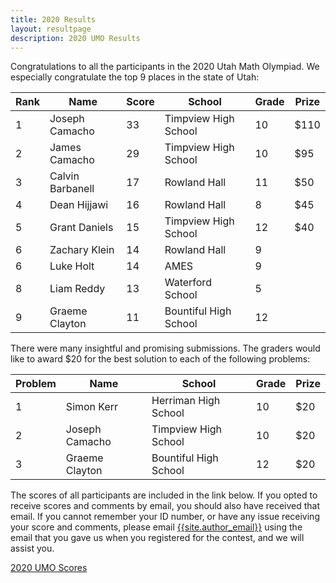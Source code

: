 ```yaml
---
title: 2020 Results
layout: resultpage
description: 2020 UMO Results
---
```


Congratulations to all the participants in the 2020 Utah Math Olympiad. We especially congratulate the top 9 places in the state of Utah:

| Rank | Name | Score | School | Grade | Prize |
| --- | --- | --- | --- | --- | --- |
1 | Joseph Camacho | 33 | Timpview High School | 10 | $110
2 | James Camacho | 29 | Timpview High School | 10 | $95
3 | Calvin Barbanell | 17 | Rowland Hall | 11 | $50
4 | Dean Hijjawi | 16 | Rowland Hall | 8 | $45
5 | Grant Daniels | 15 | Timpview High School | 12 | $40
6 | Zachary Klein | 14 | Rowland Hall | 9 |
6 | Luke Holt | 14 | AMES | 9 |
8 | Liam Reddy | 13 | Waterford School | 5 |
9 | Graeme Clayton | 11 | Bountiful High School | 12 |

There were many insightful and promising submissions. The graders would like to award $20 for the best solution to each of the following problems:

| Problem | Name | School | Grade | Prize |
| --- | --- | --- | --- | --- |
1 | Simon Kerr | Herriman High School | 10 | $20
2 | Joseph Camacho | Timpview High School | 10 | $20
3 | Graeme Clayton | Bountiful High School | 12 | $20

The scores of all participants are included in the link below. If you opted to receive scores and comments by email, you should also have received that email. If you cannot remember your ID number, or have any issue receiving your score and comments, please email [{{site.author_email}}](mailto:{{site.author_email}}) using the email that you gave us when you registered for the contest, and we will assist you.

[2020 UMO Scores](/doc/2020UMOscores.pdf)
